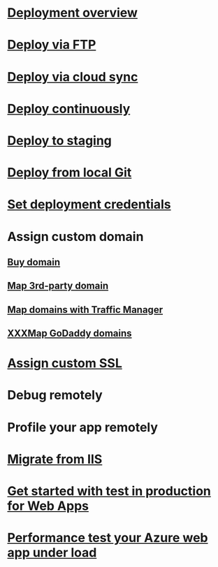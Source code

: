 # [Deployment overview](../web-sites-deploy.md?toc=%2fazure%2fapp-service-web%2fphp%2ftoc.json)
# [Deploy via FTP](../app-service-deploy-content-sync.md?toc=%2fazure%2fapp-service-web%2fphp%2ftoc.json)
# [Deploy via cloud sync](../web-sites-deploy.md?toc=%2fazure%2fapp-service-web%2fphp%2ftoc.json)
# [Deploy continuously](../app-service-continuous-deployment.md?toc=%2fazure%2fapp-service-web%2fphp%2ftoc.json)
# [Deploy to staging](../web-sites-staged-publishing.md?toc=%2fazure%2fapp-service-web%2fphp%2ftoc.json)
# [Deploy from local Git](../app-service-deploy-local-git.md?toc=%2fazure%2fapp-service-web%2fphp%2ftoc.json)
# [Set deployment credentials](app-service-deployment-credentials.md)
# Assign custom domain
## [Buy domain](custom-dns-web-site-buydomains-web-app.md)
## [Map 3rd-party domain](web-sites-custom-domain-name.md)
## [Map domains with Traffic Manager](web-sites-traffic-manager-custom-domain-name.md)
## [XXXMap GoDaddy domains](web-sites-godaddy-custom-domain-name.md)
# [Assign custom SSL](web-sites-purchase-ssl-web-site.md)
# Debug remotely
# Profile your app remotely
# [Migrate from IIS](web-sites-migration-from-iis-server.md)
# [Get started with test in production for Web Apps](app-service-web-test-in-production-get-start.md)
# [Performance test your Azure web app under load](app-service-web-app-performance-test.md) 
